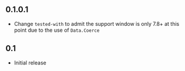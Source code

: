 0.1.0.1
-------
* Change `tested-with` to admit the support window is only 7.8+ at this point due to the use of `Data.Coerce`

0.1
---
* Initial release

